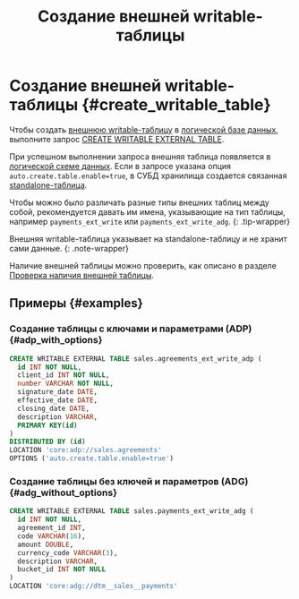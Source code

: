 ﻿---
layout: default
title: Создание внешней writable-таблицы
nav_order: 12.5
grand_parent: Работа с системой
parent: Управление схемой данных
has_children: false
has_toc: false
---

# Создание внешней writable-таблицы {#create_writable_table}

Чтобы создать [внешнюю writable-таблицу](../../../overview/main_concepts/external_table/external_table.md#writable_table) 
в [логической базе данных](../../../overview/main_concepts/logical_db/logical_db.md), 
выполните запрос [CREATE WRITABLE EXTERNAL TABLE](../../../reference/sql_plus_requests/CREATE_WRITABLE_EXTERNAL_TABLE/CREATE_WRITABLE_EXTERNAL_TABLE.md). 

При успешном выполнении запроса внешняя таблица появляется в 
[логической схеме данных](../../../overview/main_concepts/logical_schema/logical_schema.md). Если в запросе указана
опция `auto.create.table.enable=true`, в СУБД хранилища создается связанная 
[standalone-таблица](../../../overview/main_concepts/standalone_table/standalone_table.md).

Чтобы можно было различать разные типы внешних таблиц между собой, рекомендуется давать им имена, указывающие на тип
таблицы, например `payments_ext_write` или `payments_ext_write_adg`.
{: .tip-wrapper}

Внешняя writable-таблица указывает на standalone-таблицу и не хранит сами данные.
{: .note-wrapper}

Наличие внешней таблицы можно проверить, как описано в разделе 
[Проверка наличия внешней таблицы](../entity_presence_check/entity_presence_check.md#ext_table_check).

## Примеры {#examples}

### Создание таблицы с ключами и параметрами (ADP) {#adp_with_options}

```sql
CREATE WRITABLE EXTERNAL TABLE sales.agreements_ext_write_adp (
  id INT NOT NULL,
  client_id INT NOT NULL,
  number VARCHAR NOT NULL,
  signature_date DATE,
  effective_date DATE,
  closing_date DATE,
  description VARCHAR,
  PRIMARY KEY(id)
)
DISTRIBUTED BY (id)
LOCATION 'core:adp://sales.agreements'
OPTIONS ('auto.create.table.enable=true')
```

### Создание таблицы без ключей и параметров (ADG) {#adg_without_options}

```sql
CREATE WRITABLE EXTERNAL TABLE sales.payments_ext_write_adg (
  id INT NOT NULL,
  agreement_id INT,
  code VARCHAR(16),
  amount DOUBLE,
  currency_code VARCHAR(3),
  description VARCHAR,
  bucket_id INT NOT NULL
)
LOCATION 'core:adg://dtm__sales__payments'
```